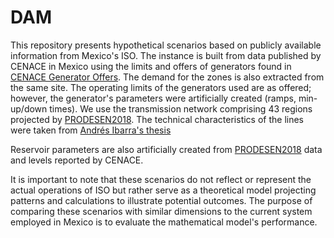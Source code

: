# DAM

This repository presents hypothetical scenarios based on publicly available information from Mexico's ISO. The instance is built from data published by CENACE in Mexico using the limits and offers of generators found in [CENACE Generator Offers](https://www.cenace.gob.mx/Paginas/SIM/Reportes/OfertasMDA.aspx). The demand for the zones is also extracted from the same site. The operating limits of the generators used are as offered; however, the generator's parameters were artificially created (ramps, min-up/down times). We use the transmission network comprising 43 regions projected by [PRODESEN2018](https://www.cenace.gob.mx/Docs/16_MARCOREGULATORIO/Prodecen//08%202018-2032%20Cap%C3%ADtulos%201%20al%206.pdf). The technical characteristics of the lines were taken from 
[Andrés Ibarra's thesis](https://repositorio.tec.mx/bitstream/handle/11285/644822/IbarraDiaz_TesisMaestriaPDFA.pdf?sequence=6&isAllowed=y)

Reservoir parameters are also artificially created from [PRODESEN2018](https://www.cenace.gob.mx/Docs/16_MARCOREGULATORIO/Prodecen//08%202018-2032%20Cap%C3%ADtulos%201%20al%206.pdf) data and levels reported by CENACE.

It is important to note that these scenarios do not reflect or represent the actual operations of ISO but rather serve as a theoretical model projecting patterns and calculations to illustrate potential outcomes. The purpose of comparing these scenarios with similar dimensions to the current system employed in Mexico is to evaluate the mathematical model's performance.
